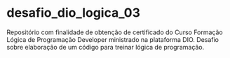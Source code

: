 # desafio_dio_logica_03
Repositório com finalidade de obtenção de certificado do Curso Formação Lógica de Programação Developer ministrado na plataforma DIO. Desafio sobre elaboração de um código para treinar lógica de programação.
